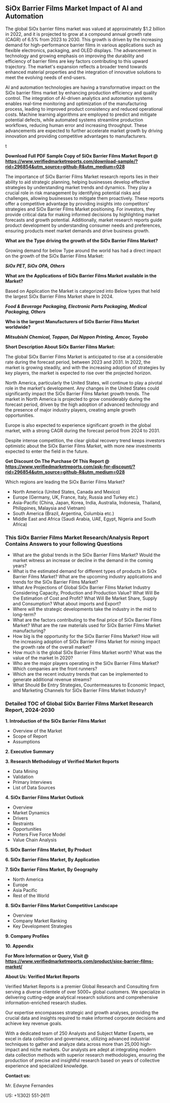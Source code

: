 <h2>SiOx Barrier Films Market Impact of AI and Automation</h2><p>The global SiOx barrier films market was valued at approximately $1.2 billion in 2022, and it is projected to grow at a compound annual growth rate (CAGR) of 6.5% from 2023 to 2030. This growth is driven by the increasing demand for high-performance barrier films in various applications such as flexible electronics, packaging, and OLED displays. The advancement in technology and growing emphasis on improving the durability and efficiency of barrier films are key factors contributing to this upward trajectory. The market's expansion reflects a broader trend towards enhanced material properties and the integration of innovative solutions to meet the evolving needs of end-users.</p><p>AI and automation technologies are having a transformative impact on the SiOx barrier films market by enhancing production efficiency and quality control. The integration of AI-driven analytics and automation systems enables real-time monitoring and optimization of the manufacturing process, leading to improved product consistency and reduced operational costs. Machine learning algorithms are employed to predict and mitigate potential defects, while automated systems streamline production workflows, reducing human error and increasing throughput. These advancements are expected to further accelerate market growth by driving innovation and providing competitive advantages to manufacturers.</p>t</p><p id="" class=""><strong>Download Full PDF Sample Copy of SiOx Barrier Films Market Report @ <a href="https://www.verifiedmarketreports.com/download-sample/?rid=296854&utm_source=github-R&utm_medium=028" target="_blank">https://www.verifiedmarketreports.com/download-sample/?rid=296854&utm_source=github-R&utm_medium=028</a></strong></p><p>The importance of&nbsp;SiOx Barrier Films Market research reports lies in their ability to aid strategic planning, helping businesses develop effective strategies by understanding market trends and dynamics. They play a crucial role in risk management by identifying potential risks and challenges, allowing businesses to mitigate them proactively. These reports offer a competitive advantage by providing insights into competitors' strategies and SiOx Barrier Films Market positioning. For investors, they provide critical data for making informed decisions by highlighting market forecasts and growth potential. Additionally, market research reports guide product development by understanding consumer needs and preferences, ensuring products meet market demands and drive business growth.</p><p><strong>What are the&nbsp;Type driving the growth of the SiOx Barrier Films Market?</strong></p><p id="" class="">Growing demand for below Type around the world has had a direct impact on the growth of the SiOx Barrier Films Market:</p><em><strong>SiOx PET, SiOx OPA, Others</strong></em></p><strong>What are the&nbsp;Applications&nbsp;of SiOx Barrier Films Market available in the Market?</strong></p><p id="" class="">Based on Application the Market is categorized into Below types that held the largest SiOx Barrier Films Market share In 2024.</p><em><strong>Food & Beverage Packaging, Electronic Parts Packaging, Medical Packaging, Others</strong></em></p><strong>Who is the largest Manufacturers of SiOx Barrier Films Market worldwide?</strong></p><p><em><strong>Mitsubishi Chemical, Toppan, Dai Nippon Printing, Amcor, Toyobo</strong></em></p><p id="" class=""><strong>Short Description About SiOx Barrier Films Market:</strong></p><p>The global SiOx Barrier Films Market is anticipated to rise at a considerable rate during the forecast period, between 2023 and 2031. In 2022, the market is growing steadily, and with the increasing adoption of strategies by key players, the market is expected to rise over the projected horizon.</p><p>North America, particularly the United States, will continue to play a pivotal role in the market's development. Any changes in the United States could significantly impact the SiOx Barrier Films Market growth trends. The market in North America is projected to grow considerably during the forecast period, driven by the high adoption of advanced technology and the presence of major industry players, creating ample growth opportunities.</p><p>Europe is also expected to experience significant growth in the global market, with a strong CAGR during the forecast period from 2024 to 2031.</p><p>Despite intense competition, the clear global recovery trend keeps investors optimistic about the SiOx Barrier Films Market, with more new investments expected to enter the field in the future.</p><p id="" class=""><strong>Get Discount On The Purchase Of This Report @ <a href="https://www.verifiedmarketreports.com/ask-for-discount/?rid=296854&utm_source=github-R&utm_medium=028" target="_blank">https://www.verifiedmarketreports.com/ask-for-discount/?rid=296854&utm_source=github-R&utm_medium=028</a></strong></p>Which regions are leading the SiOx Barrier Films Market?</p><ul><li>North America (United States, Canada and Mexico)</li><li>Europe (Germany, UK, France, Italy, Russia and Turkey etc.)</li><li>Asia-Pacific (China, Japan, Korea, India, Australia, Indonesia, Thailand, Philippines, Malaysia and Vietnam)</li><li>South America (Brazil, Argentina, Columbia etc.)</li><li>Middle East and Africa (Saudi Arabia, UAE, Egypt, Nigeria and South Africa)</li></ul><h3 id="" class="">This SiOx Barrier Films Market Research/Analysis Report Contains Answers to your following Questions</h3><ul><li>What are the global trends in the SiOx Barrier Films Market? Would the market witness an increase or decline in the demand in the coming years?</li><li>What is the estimated demand for different types of products in SiOx Barrier Films Market? What are the upcoming industry applications and trends for the SiOx Barrier Films Market?</li><li>What Are Projections of Global SiOx Barrier Films Market Industry Considering Capacity, Production and Production Value? What Will Be the Estimation of Cost and Profit? What Will Be Market Share, Supply and Consumption? What about imports and Export?</li><li>Where will the strategic developments take the industry in the mid to long-term?</li><li>What are the factors contributing to the final price of SiOx Barrier Films Market? What are the raw materials used for SiOx Barrier Films Market manufacturing?</li><li>How big is the opportunity for the SiOx Barrier Films Market? How will the increasing adoption of SiOx Barrier Films Market for mining impact the growth rate of the overall market?</li><li>How much is the global SiOx Barrier Films Market worth? What was the value of the market In 2020?</li><li>Who are the major players operating in the SiOx Barrier Films Market? Which companies are the front runners?</li><li>Which are the recent industry trends that can be implemented to generate additional revenue streams?</li><li>What Should Be Entry Strategies, Countermeasures to Economic Impact, and Marketing Channels for SiOx Barrier Films Market Industry?</li></ul><h3 id="" class="">Detailed TOC of Global SiOx Barrier Films Market Research Report, 2024-2030</h3><p id="" class=""><strong>1. Introduction of the SiOx Barrier Films Market</strong></p><ul><li>Overview of the Market</li><li>Scope of Report</li><li>Assumptions</li></ul><p id="" class=""><strong>2. Executive Summary</strong></p><p id="" class=""><strong>3. Research Methodology of Verified Market Reports</strong></p><ul><li>Data Mining</li><li>Validation</li><li>Primary Interviews</li><li>List of Data Sources</li></ul><p id="" class=""><strong>4. SiOx Barrier Films Market Outlook</strong></p><ul><li>Overview</li><li>Market Dynamics</li><li>Drivers</li><li>Restraints</li><li>Opportunities</li><li>Porters Five Force Model</li><li>Value Chain Analysis</li></ul><p id="" class=""><strong>5. SiOx Barrier Films Market, By Product</strong></p><p id="" class=""><strong>6. SiOx Barrier Films Market, By Application</strong></p><p id="" class=""><strong>7. SiOx Barrier Films Market, By Geography</strong></p><ul><li>North America</li><li>Europe</li><li>Asia Pacific</li><li>Rest of the World</li></ul><p id="" class=""><strong>8. SiOx Barrier Films Market Competitive Landscape</strong></p><ul><li>Overview</li><li>Company Market Ranking</li><li>Key Development Strategies</li></ul><p id="" class=""><strong>9. Company Profiles</strong></p><p id="" class=""><strong>10. Appendix</strong></p><p id="" class=""><strong>For More Information or Query, Visit @ <a href="https://www.verifiedmarketreports.com/product/siox-barrier-films-market/" target="_blank">https://www.verifiedmarketreports.com/product/siox-barrier-films-market/</a></strong></p><p id="" class=""><strong>About Us: Verified Market Reports</strong></p><p id="" class="">Verified Market Reports is a premier Global Research and Consulting firm serving a diverse clientele of over 5000+ global customers. We specialize in delivering cutting-edge analytical research solutions and comprehensive information-enriched research studies.</p><p id="" class="">Our expertise encompasses strategic and growth analyses, providing the crucial data and insights required to make informed corporate decisions and achieve key revenue goals.</p><p id="" class="">With a dedicated team of 250 Analysts and Subject Matter Experts, we excel in data collection and governance, utilizing advanced industrial techniques to gather and analyze data across more than 25,000 high-impact and niche markets. Our analysts are adept at integrating modern data collection methods with superior research methodologies, ensuring the production of precise and insightful research based on years of collective experience and specialized knowledge.</p><p id="" class=""><strong>Contact us:</strong></p><p id="" class="">Mr. Edwyne Fernandes</p><p id="" class="">US: +1(302) 551-2611</p>